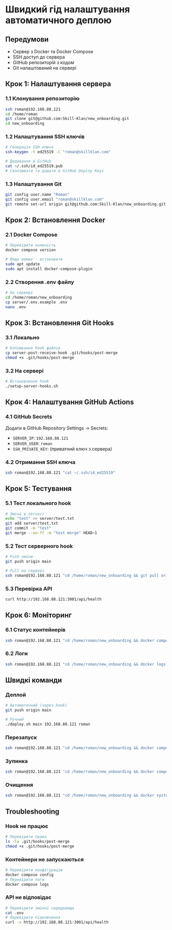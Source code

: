 # Швидкий гід налаштування автоматичного деплою

## Передумови

- Сервер з Docker та Docker Compose
- SSH доступ до сервера
- GitHub репозиторій з кодом
- Git налаштований на сервері

## Крок 1: Налаштування сервера

### 1.1 Клонування репозиторію
```bash
ssh roman@192.168.88.121
cd /home/roman
git clone git@github.com:Skill-Klan/new_onboarding.git
cd new_onboarding
```

### 1.2 Налаштування SSH ключів
```bash
# Генерація SSH ключа
ssh-keygen -t ed25519 -C "roman@skillklan.com"

# Додавання в GitHub
cat ~/.ssh/id_ed25519.pub
# Скопіювати та додати в GitHub Deploy Keys
```

### 1.3 Налаштування Git
```bash
git config user.name "Roman"
git config user.email "roman@skillklan.com"
git remote set-url origin git@github.com:Skill-Klan/new_onboarding.git
```

## Крок 2: Встановлення Docker

### 2.1 Docker Compose
```bash
# Перевірити наявність
docker compose version

# Якщо немає - встановити
sudo apt update
sudo apt install docker-compose-plugin
```

### 2.2 Створення .env файлу
```bash
# На сервері
cd /home/roman/new_onboarding
cp server/.env.example .env
nano .env
```

## Крок 3: Встановлення Git Hooks

### 3.1 Локально
```bash
# Копіювання hook файлів
cp server-post-receive-hook .git/hooks/post-merge
chmod +x .git/hooks/post-merge
```

### 3.2 На сервері
```bash
# Встановлення hook
./setup-server-hooks.sh
```

## Крок 4: Налаштування GitHub Actions

### 4.1 GitHub Secrets
Додати в GitHub Repository Settings → Secrets:
- `SERVER_IP`: `192.168.88.121`
- `SERVER_USER`: `roman`
- `SSH_PRIVATE_KEY`: (приватний ключ з сервера)

### 4.2 Отримання SSH ключа
```bash
ssh roman@192.168.88.121 "cat ~/.ssh/id_ed25519"
```

## Крок 5: Тестування

### 5.1 Тест локального hook
```bash
# Зміна в server/
echo "test" >> server/test.txt
git add server/test.txt
git commit -m "test"
git merge --no-ff -m "test merge" HEAD~1
```

### 5.2 Тест серверного hook
```bash
# Push зміни
git push origin main

# Pull на сервері
ssh roman@192.168.88.121 "cd /home/roman/new_onboarding && git pull origin main"
```

### 5.3 Перевірка API
```bash
curl http://192.168.88.121:3001/api/health
```

## Крок 6: Моніторинг

### 6.1 Статус контейнерів
```bash
ssh roman@192.168.88.121 "cd /home/roman/new_onboarding && docker compose ps"
```

### 6.2 Логи
```bash
ssh roman@192.168.88.121 "cd /home/roman/new_onboarding && docker logs skillklan-server"
```

## Швидкі команди

### Деплой
```bash
# Автоматичний (через hook)
git push origin main

# Ручний
./deploy.sh main 192.168.88.121 roman
```

### Перезапуск
```bash
ssh roman@192.168.88.121 "cd /home/roman/new_onboarding && docker compose restart"
```

### Зупинка
```bash
ssh roman@192.168.88.121 "cd /home/roman/new_onboarding && docker compose down"
```

### Очищення
```bash
ssh roman@192.168.88.121 "cd /home/roman/new_onboarding && docker system prune -f"
```

## Troubleshooting

### Hook не працює
```bash
# Перевірити права
ls -la .git/hooks/post-merge
chmod +x .git/hooks/post-merge
```

### Контейнери не запускаються
```bash
# Перевірити конфігурацію
docker compose config
# Перевірити логи
docker compose logs
```

### API не відповідає
```bash
# Перевірити змінні середовища
cat .env
# Перевірити підключення
curl -v http://192.168.88.121:3001/api/health
```
